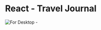 # React - Travel Journal

![For Desktop - ]([https://i.ibb.co/wCwBm5z/Screenshot-2023-08-12-151329.png](https://i.ibb.co/F5dmcnr/React-Travel-Journey.png)https://i.ibb.co/F5dmcnr/React-Travel-Journey.png)
